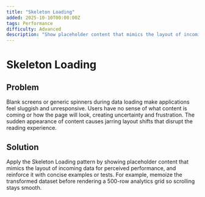 ```yaml
---
title: "Skeleton Loading"
added: 2025-10-10T00:00:00Z
tags: Performance
difficulty: Advanced
description: "Show placeholder content that mimics the layout of incoming data for perceived performance."
---
```

# Skeleton Loading

## Problem

Blank screens or generic spinners during data loading make applications feel sluggish and unresponsive. Users have no sense of what content is coming or how the page will look, creating uncertainty and frustration. The sudden appearance of content causes jarring layout shifts that disrupt the reading experience.

## Solution

Apply the Skeleton Loading pattern by showing placeholder content that mimics the layout of incoming data for perceived performance, and reinforce it with concise examples or tests. For example, memoize the transformed dataset before rendering a 500-row analytics grid so scrolling stays smooth.
